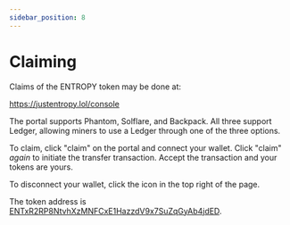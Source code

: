 ```yaml
---
sidebar_position: 8
---
```


# Claiming

Claims of the ENTROPY token may be done at:

https://justentropy.lol/console

The portal supports Phantom, Solflare, and Backpack. All three support Ledger, allowing miners to use a Ledger through one of the three options.

To claim, click "claim" on the portal and connect your wallet. Click "claim" *again* to initiate the transfer transaction. Accept the transaction and your tokens are yours.

To disconnect your wallet, click the icon in the top right of the page.

The token address is [ENTxR2RP8NtvhXzMNFCxE1HazzdV9x7SuZqGyAb4jdED](https://solscan.io/token/ENTxR2RP8NtvhXzMNFCxE1HazzdV9x7SuZqGyAb4jdED).
